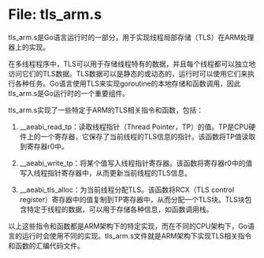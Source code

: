 # File: tls_arm.s

tls_arm.s是Go语言运行时的一部分，用于实现线程局部存储（TLS）在ARM处理器上的实现。

在多线程程序中，TLS可以用于存储线程特有的数据，并且每个线程都可以独立地访问它们的TLS数据。TLS数据可以是静态的或动态的，运行时可以使用它们来执行各种任务。Go语言使用TLS来实现goroutine的本地存储和函数调用，因此tls_arm.s是Go运行时的一个重要组件。

tls_arm.s实现了一些特定于ARM的TLS相关指令和函数，包括：

1. __aeabi_read_tp：读取线程指针（Thread Pointer，TP）的值。TP是CPU硬件上的一个寄存器，它保存了当前线程的TLS信息的指针。该函数将TP值读取到寄存器r0中。

2. __aeabi_write_tp：将某个值写入线程指针寄存器。该函数将寄存器r0中的值写入线程指针寄存器中，从而更新当前线程的TLS信息。

3. __aeabi_tls_alloc：为当前线程分配TLS。该函数将RCX（TLS control register）寄存器中的值复制到TP寄存器中，从而分配一个TLS块。TLS块包含特定于线程的数据，可以用于存储各种信息，如函数调用栈。

以上这些指令和函数都是ARM架构下的特定实现，而在不同的CPU架构下，Go语言的运行时会使用不同的实现。tls_arm.s文件就是ARM架构下实现TLS相关指令和函数的汇编代码文件。

